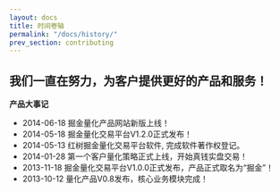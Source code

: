 ```yaml
---
layout: docs
title: 时间卷轴
permalink: "/docs/history/"
prev_section: contributing
---
```


## 我们一直在努力，为客户提供更好的产品和服务！


**产品大事记**

- 2014-06-18 掘金量化产品网站新版上线！
- 2014-05-18 掘金量化交易平台V1.2.0正式发布！
- 2014-05-13 红树掘金量化交易平台软件, 完成软件著作权登记。
- 2014-01-28 第一个客户量化策略正式上线，开始真钱实盘交易！
- 2013-11-18 掘金量化交易平台V1.0.0正式发布，产品正式取名为“掘金”！
- 2013-10-12 量化产品V0.8发布，核心业务模块完成！

